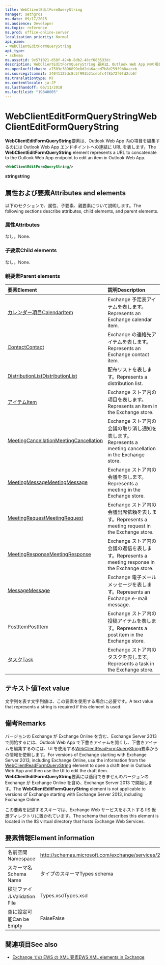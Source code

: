```yaml
---
title: WebClientEditFormQueryString
manager: sethgros
ms.date: 09/17/2015
ms.audience: Developer
ms.topic: reference
ms.prod: office-online-server
localization_priority: Normal
api_name:
- WebClientEditFormQueryString
api_type:
- schema
ms.assetid: 9e571021-d58f-424b-8db2-48cf683533dc
description: WebClientEditFormQueryString 要素は、Outlook Web App 内の項目を編集するのには Outlook Web App エンドポイントへの連結に URL を表します。
ms.openlocfilehash: a7503c3896899e8d2da6aced7b8d259f9b8aaceb
ms.sourcegitcommit: 34041125dc8c5f993b21cebfc4f8b72f0fd2cb6f
ms.translationtype: MT
ms.contentlocale: ja-JP
ms.lasthandoff: 06/11/2018
ms.locfileid: "19840005"
---
```

# <a name="webclienteditformquerystring"></a><span data-ttu-id="08607-103">WebClientEditFormQueryString</span><span class="sxs-lookup"><span data-stu-id="08607-103">WebClientEditFormQueryString</span></span>

<span data-ttu-id="08607-104">**WebClientEditFormQueryString**要素は、Outlook Web App 内の項目を編集するのには Outlook Web App エンドポイントへの連結に URL を表します。</span><span class="sxs-lookup"><span data-stu-id="08607-104">The **WebClientEditFormQueryString** element represents a URL to concatenate to the Outlook Web App endpoint to edit an item in Outlook Web App.</span></span> 
  
```XML
<WebClientEditFormQueryString/>
```

 <span data-ttu-id="08607-105">**string**</span><span class="sxs-lookup"><span data-stu-id="08607-105">**string**</span></span>
## <a name="attributes-and-elements"></a><span data-ttu-id="08607-106">属性および要素</span><span class="sxs-lookup"><span data-stu-id="08607-106">Attributes and elements</span></span>

<span data-ttu-id="08607-107">以下のセクションで、属性、子要素、親要素について説明します。</span><span class="sxs-lookup"><span data-stu-id="08607-107">The following sections describe attributes, child elements, and parent elements.</span></span>
  
### <a name="attributes"></a><span data-ttu-id="08607-108">属性</span><span class="sxs-lookup"><span data-stu-id="08607-108">Attributes</span></span>

<span data-ttu-id="08607-109">なし。</span><span class="sxs-lookup"><span data-stu-id="08607-109">None.</span></span>
  
### <a name="child-elements"></a><span data-ttu-id="08607-110">子要素</span><span class="sxs-lookup"><span data-stu-id="08607-110">Child elements</span></span>

<span data-ttu-id="08607-111">なし。</span><span class="sxs-lookup"><span data-stu-id="08607-111">None.</span></span>
  
### <a name="parent-elements"></a><span data-ttu-id="08607-112">親要素</span><span class="sxs-lookup"><span data-stu-id="08607-112">Parent elements</span></span>

|<span data-ttu-id="08607-113">**要素**</span><span class="sxs-lookup"><span data-stu-id="08607-113">**Element**</span></span>|<span data-ttu-id="08607-114">**説明**</span><span class="sxs-lookup"><span data-stu-id="08607-114">**Description**</span></span>|
|:-----|:-----|
|[<span data-ttu-id="08607-115">カレンダー項目</span><span class="sxs-lookup"><span data-stu-id="08607-115">CalendarItem</span></span>](calendaritem.md) <br/> |<span data-ttu-id="08607-116">Exchange 予定表アイテムを表します。</span><span class="sxs-lookup"><span data-stu-id="08607-116">Represents an Exchange calendar item.</span></span>  <br/> |
|[<span data-ttu-id="08607-117">Contact</span><span class="sxs-lookup"><span data-stu-id="08607-117">Contact</span></span>](contact.md) <br/> |<span data-ttu-id="08607-118">Exchange の連絡先アイテムを表します。</span><span class="sxs-lookup"><span data-stu-id="08607-118">Represents an Exchange contact item.</span></span>  <br/> |
|[<span data-ttu-id="08607-119">DistributionList</span><span class="sxs-lookup"><span data-stu-id="08607-119">DistributionList</span></span>](distributionlist.md) <br/> |<span data-ttu-id="08607-120">配布リストを表します。</span><span class="sxs-lookup"><span data-stu-id="08607-120">Represents a distribution list.</span></span>  <br/> |
|[<span data-ttu-id="08607-121">アイテム</span><span class="sxs-lookup"><span data-stu-id="08607-121">Item</span></span>](item.md) <br/> |<span data-ttu-id="08607-122">Exchange ストア内の項目を表します。</span><span class="sxs-lookup"><span data-stu-id="08607-122">Represents an item in the Exchange store.</span></span>  <br/> |
|[<span data-ttu-id="08607-123">MeetingCancellation</span><span class="sxs-lookup"><span data-stu-id="08607-123">MeetingCancellation</span></span>](meetingcancellation.md) <br/> |<span data-ttu-id="08607-124">Exchange ストア内の会議の取り消し通知を表します。</span><span class="sxs-lookup"><span data-stu-id="08607-124">Represents a meeting cancellation in the Exchange store.</span></span>  <br/> |
|[<span data-ttu-id="08607-125">MeetingMessage</span><span class="sxs-lookup"><span data-stu-id="08607-125">MeetingMessage</span></span>](meetingmessage.md) <br/> |<span data-ttu-id="08607-126">Exchange ストア内の会議を表します。</span><span class="sxs-lookup"><span data-stu-id="08607-126">Represents a meeting in the Exchange store.</span></span>  <br/> |
|[<span data-ttu-id="08607-127">MeetingRequest</span><span class="sxs-lookup"><span data-stu-id="08607-127">MeetingRequest</span></span>](meetingrequest.md) <br/> |<span data-ttu-id="08607-128">Exchange ストア内の会議出席依頼を表します。</span><span class="sxs-lookup"><span data-stu-id="08607-128">Represents a meeting request in the Exchange store.</span></span>  <br/> |
|[<span data-ttu-id="08607-129">MeetingResponse</span><span class="sxs-lookup"><span data-stu-id="08607-129">MeetingResponse</span></span>](meetingresponse.md) <br/> |<span data-ttu-id="08607-130">Exchange ストア内の会議の返信を表します。</span><span class="sxs-lookup"><span data-stu-id="08607-130">Represents a meeting response in the Exchange store.</span></span>  <br/> |
|[<span data-ttu-id="08607-131">Message</span><span class="sxs-lookup"><span data-stu-id="08607-131">Message</span></span>](message-ex15websvcsotherref.md) <br/> |<span data-ttu-id="08607-132">Exchange 電子メール メッセージを表します。</span><span class="sxs-lookup"><span data-stu-id="08607-132">Represents an Exchange e-mail message.</span></span>  <br/> |
|[<span data-ttu-id="08607-133">PostItem</span><span class="sxs-lookup"><span data-stu-id="08607-133">PostItem</span></span>](postitem.md) <br/> |<span data-ttu-id="08607-134">Exchange ストア内の投稿アイテムを表します。</span><span class="sxs-lookup"><span data-stu-id="08607-134">Represents a post item in the Exchange store.</span></span>  <br/> |
|[<span data-ttu-id="08607-135">タスク</span><span class="sxs-lookup"><span data-stu-id="08607-135">Task</span></span>](task.md) <br/> |<span data-ttu-id="08607-136">Exchange ストア内のタスクを表します。</span><span class="sxs-lookup"><span data-stu-id="08607-136">Represents a task in the Exchange store.</span></span>  <br/> |
   
## <a name="text-value"></a><span data-ttu-id="08607-137">テキスト値</span><span class="sxs-lookup"><span data-stu-id="08607-137">Text value</span></span>

<span data-ttu-id="08607-138">文字列を表す文字列値は、この要素を使用する場合に必要です。</span><span class="sxs-lookup"><span data-stu-id="08607-138">A text value that represents a string is required if this element is used.</span></span>
  
## <a name="remarks"></a><span data-ttu-id="08607-139">備考</span><span class="sxs-lookup"><span data-stu-id="08607-139">Remarks</span></span>

<span data-ttu-id="08607-140">バージョンの Exchange が Exchange Online を含む、Exchange Server 2013 で開始するには、Outlook Web App で下書きアイテムを開くし、下書きアイテムを編集するのには、UI を使用する[WebClientReadFormQueryString](webclientreadformquerystring.md)要素からの情報を使用します。</span><span class="sxs-lookup"><span data-stu-id="08607-140">For versions of Exchange starting with Exchange Server 2013, including Exchange Online, use the information from the [WebClientReadFormQueryString](webclientreadformquerystring.md) element to open a draft item in Outlook Web App and then use the UI to edit the draft item.</span></span> <span data-ttu-id="08607-141">**WebClientEditFormQueryString**要素には適用できませんのバージョンの Exchange が Exchange Online を含め、Exchange Server 2013 で開始します。</span><span class="sxs-lookup"><span data-stu-id="08607-141">The **WebClientEditFormQueryString** element is not applicable to versions of Exchange starting with Exchange Server 2013, including Exchange Online.</span></span> 
  
<span data-ttu-id="08607-142">この要素を記述するスキーマは、Exchange Web サービスをホストする IIS 仮想ディレクトリに置かれています。</span><span class="sxs-lookup"><span data-stu-id="08607-142">The schema that describes this element is located in the IIS virtual directory that hosts Exchange Web Services.</span></span>
  
## <a name="element-information"></a><span data-ttu-id="08607-143">要素情報</span><span class="sxs-lookup"><span data-stu-id="08607-143">Element information</span></span>

|||
|:-----|:-----|
|<span data-ttu-id="08607-144">名前空間</span><span class="sxs-lookup"><span data-stu-id="08607-144">Namespace</span></span>  <br/> |http://schemas.microsoft.com/exchange/services/2006/types  <br/> |
|<span data-ttu-id="08607-145">スキーマ名</span><span class="sxs-lookup"><span data-stu-id="08607-145">Schema Name</span></span>  <br/> |<span data-ttu-id="08607-146">タイプのスキーマ</span><span class="sxs-lookup"><span data-stu-id="08607-146">Types schema</span></span>  <br/> |
|<span data-ttu-id="08607-147">検証ファイル</span><span class="sxs-lookup"><span data-stu-id="08607-147">Validation File</span></span>  <br/> |<span data-ttu-id="08607-148">Types.xsd</span><span class="sxs-lookup"><span data-stu-id="08607-148">Types.xsd</span></span>  <br/> |
|<span data-ttu-id="08607-149">空に設定可能</span><span class="sxs-lookup"><span data-stu-id="08607-149">Can be Empty</span></span>  <br/> |<span data-ttu-id="08607-150">False</span><span class="sxs-lookup"><span data-stu-id="08607-150">False</span></span>  <br/> |
   
## <a name="see-also"></a><span data-ttu-id="08607-151">関連項目</span><span class="sxs-lookup"><span data-stu-id="08607-151">See also</span></span>



- [<span data-ttu-id="08607-152">Exchange での EWS の XML 要素</span><span class="sxs-lookup"><span data-stu-id="08607-152">EWS XML elements in Exchange</span></span>](ews-xml-elements-in-exchange.md)

